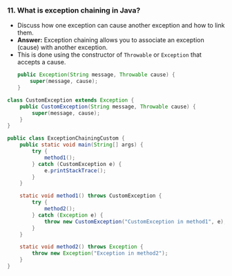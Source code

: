 ### 11. **What is exception chaining in Java?**
- Discuss how one exception can cause another exception and how to link them.
- **Answer:** Exception chaining allows you to associate an exception (cause) with another exception. 
- This is done using the constructor of `Throwable` or `Exception` that accepts a cause.
   ```java
   public Exception(String message, Throwable cause) {
       super(message, cause);
   }
   ```

```java
class CustomException extends Exception {
    public CustomException(String message, Throwable cause) {
        super(message, cause);
    }
}

public class ExceptionChainingCustom {
    public static void main(String[] args) {
        try {
            method1();
        } catch (CustomException e) {
            e.printStackTrace();
        }
    }

    static void method1() throws CustomException {
        try {
            method2();
        } catch (Exception e) {
            throw new CustomException("CustomException in method1", e);
        }
    }

    static void method2() throws Exception {
        throw new Exception("Exception in method2");
    }
}
```